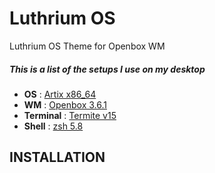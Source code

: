 # Luthrium OS
Luthrium OS Theme for Openbox WM

##### This is a list of the setups I use on my desktop
- **OS** 			: [Artix x86_64](https://artixlinux.org/)
- **WM** 			: [Openbox 3.6.1](http://openbox.org/wiki/Main_Page)
- **Terminal** 			: [Termite v15](https://wiki.archlinux.org/index.php/termite)
- **Shell** 			: [zsh 5.8](https://wiki.archlinux.org/index.php/zsh)


## INSTALLATION



